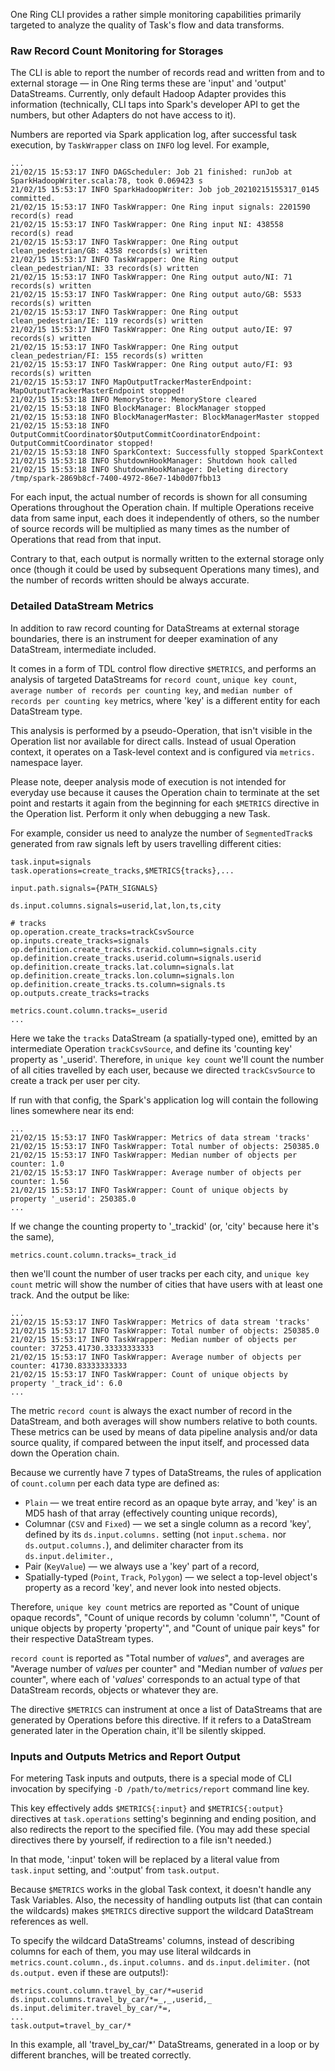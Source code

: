 One Ring CLI provides a rather simple monitoring capabilities primarily targeted to analyze the quality of Task's flow and data transforms.

### Raw Record Count Monitoring for Storages

The CLI is able to report the number of records read and written from and to external storage — in One Ring terms these are 'input' and 'output' DataStreams. Currently, only default Hadoop Adapter provides this information (technically, CLI taps into Spark's developer API to get the numbers, but other Adapters do not have access to it).

Numbers are reported via Spark application log, after successful task execution, by `TaskWrapper` class on `INFO` log level. For example,
```log
...
21/02/15 15:53:17 INFO DAGScheduler: Job 21 finished: runJob at SparkHadoopWriter.scala:78, took 0.069423 s
21/02/15 15:53:17 INFO SparkHadoopWriter: Job job_20210215155317_0145 committed.
21/02/15 15:53:17 INFO TaskWrapper: One Ring input signals: 2201590 record(s) read
21/02/15 15:53:17 INFO TaskWrapper: One Ring input NI: 438558 record(s) read
21/02/15 15:53:17 INFO TaskWrapper: One Ring output clean_pedestrian/GB: 4358 records(s) written
21/02/15 15:53:17 INFO TaskWrapper: One Ring output clean_pedestrian/NI: 33 records(s) written
21/02/15 15:53:17 INFO TaskWrapper: One Ring output auto/NI: 71 records(s) written
21/02/15 15:53:17 INFO TaskWrapper: One Ring output auto/GB: 5533 records(s) written
21/02/15 15:53:17 INFO TaskWrapper: One Ring output clean_pedestrian/IE: 119 records(s) written
21/02/15 15:53:17 INFO TaskWrapper: One Ring output auto/IE: 97 records(s) written
21/02/15 15:53:17 INFO TaskWrapper: One Ring output clean_pedestrian/FI: 155 records(s) written
21/02/15 15:53:17 INFO TaskWrapper: One Ring output auto/FI: 93 records(s) written
21/02/15 15:53:17 INFO MapOutputTrackerMasterEndpoint: MapOutputTrackerMasterEndpoint stopped!
21/02/15 15:53:18 INFO MemoryStore: MemoryStore cleared
21/02/15 15:53:18 INFO BlockManager: BlockManager stopped
21/02/15 15:53:18 INFO BlockManagerMaster: BlockManagerMaster stopped
21/02/15 15:53:18 INFO OutputCommitCoordinator$OutputCommitCoordinatorEndpoint: OutputCommitCoordinator stopped!
21/02/15 15:53:18 INFO SparkContext: Successfully stopped SparkContext
21/02/15 15:53:18 INFO ShutdownHookManager: Shutdown hook called
21/02/15 15:53:18 INFO ShutdownHookManager: Deleting directory /tmp/spark-2869b8cf-7400-4972-86e7-14b0d07fbb13
```

For each input, the actual number of records is shown for all consuming Operations throughout the Operation chain. If multiple Operations receive data from same input, each does it independently of others, so the number of source records will be multiplied as many times as the number of Operations that read from that input.

Contrary to that, each output is normally written to the external storage only once (though it could be used by subsequent Operations many times), and the number of records written should be always accurate.

### Detailed DataStream Metrics

In addition to raw record counting for DataStreams at external storage boundaries, there is an instrument for deeper examination of any DataStream, intermediate included.

It comes in a form of TDL control flow directive `$METRICS`, and performs an analysis of targeted DataStreams for `record count`, `unique key count`, `average number of records per counting key`, and `median number of records per counting key` metrics, where 'key' is a different entity for each DataStream type.

This analysis is performed by a pseudo-Operation, that isn't visible in the Operation list nor available for direct calls. Instead of usual Operation context, it operates on a Task-level context and is configured via `metrics.` namespace layer.

Please note, deeper analysis mode of execution is not intended for everyday use because it causes the Operation chain to terminate at the set point and restarts it again from the beginning for each `$METRICS` directive in the Operation list. Perform it only when debugging a new Task.

For example, consider us need to analyze the number of `SegmentedTrack`s generated from raw signals left by users travelling different cities:
```properties
task.input=signals
task.operations=create_tracks,$METRICS{tracks},...

input.path.signals={PATH_SIGNALS}

ds.input.columns.signals=userid,lat,lon,ts,city

# tracks
op.operation.create_tracks=trackCsvSource
op.inputs.create_tracks=signals
op.definition.create_tracks.trackid.column=signals.city
op.definition.create_tracks.userid.column=signals.userid
op.definition.create_tracks.lat.column=signals.lat
op.definition.create_tracks.lon.column=signals.lon
op.definition.create_tracks.ts.column=signals.ts
op.outputs.create_tracks=tracks

metrics.count.column.tracks=_userid
...
```

Here we take the `tracks` DataStream (a spatially-typed one), emitted by an intermediate Operation `trackCsvSource`, and define its 'counting key' property as '_userid'. Therefore, in `unique key count` we'll count the number of all cities travelled by each user, because we directed `trackCsvSource` to create a track per user per city.

If run with that config, the Spark's application log will contain the following lines somewhere near its end:
```log
...
21/02/15 15:53:17 INFO TaskWrapper: Metrics of data stream 'tracks'
21/02/15 15:53:17 INFO TaskWrapper: Total number of objects: 250385.0
21/02/15 15:53:17 INFO TaskWrapper: Median number of objects per counter: 1.0
21/02/15 15:53:17 INFO TaskWrapper: Average number of objects per counter: 1.56
21/02/15 15:53:17 INFO TaskWrapper: Count of unique objects by property '_userid': 250385.0
...
```

If we change the counting property to '_trackid' (or, 'city' because here it's the same),
```properties
metrics.count.column.tracks=_track_id
```
then we'll count the number of user tracks per each city, and `unique key count` metric will show the number of cities that have users with at least one track. And the output be like:
```log
...
21/02/15 15:53:17 INFO TaskWrapper: Metrics of data stream 'tracks'
21/02/15 15:53:17 INFO TaskWrapper: Total number of objects: 250385.0
21/02/15 15:53:17 INFO TaskWrapper: Median number of objects per counter: 37253.41730.33333333333
21/02/15 15:53:17 INFO TaskWrapper: Average number of objects per counter: 41730.83333333333
21/02/15 15:53:17 INFO TaskWrapper: Count of unique objects by property '_track_id': 6.0
...
```

The metric `record count` is always the exact number of record in the DataStream, and both averages will show numbers relative to both counts. These metrics can be used by means of data pipeline analysis and/or data source quality, if compared between the input itself, and processed data down the Operation chain.

Because we currently have 7 types of DataStreams, the rules of application of `count.column` per each data type are defined as:
* `Plain` — we treat entire record as an opaque byte array, and 'key' is an MD5 hash of that array (effectively counting unique records),
* Columnar (`CSV` and `Fixed`) — we set a single column as a record 'key', defined by its `ds.input.columns.` setting (not `input.schema.` nor `ds.output.columns.`), and delimiter character from its `ds.input.delimiter.`,
* Pair (`KeyValue`) — we always use a 'key' part of a record,
* Spatially-typed (`Point`, `Track`, `Polygon`) — we select a top-level object's property as a record 'key', and never look into nested objects.

Therefore, `unique key count` metrics are reported as "Count of unique opaque records", "Count of unique records by column 'column'", "Count of unique objects by property 'property'", and "Count of unique pair keys" for their respective DataStream types.

`record count` is reported as "Total number of _values_", and averages are "Average number of _values_ per counter" and "Median number of _values_ per counter", where each of '_values_' corresponds to an actual type of that DataStream records, objects or whatever they are.

The directive `$METRICS` can instrument at once a list of DataStreams that are generated by Operations before this directive. If it refers to a DataStream generated later in the Operation chain, it'll be silently skipped.

### Inputs and Outputs Metrics and Report Output

For metering Task inputs and outputs, there is a special mode of CLI invocation by specifying `-D /path/to/metrics/report` command line key.

This key effectively adds `$METRICS{:input}` and `$METRICS{:output}` directives at `task.operations` setting's beginning and ending position, and also redirects the report to the specified file. (You may add these special directives there by yourself, if redirection to a file isn't needed.)

In that mode, ':input' token will be replaced by a literal value from `task.input` setting, and ':output' from `task.output`.

Because `$METRICS` works in the global Task context, it doesn't handle any Task Variables. Also, the necessity of handling outputs list (that can contain the wildcards) makes `$METRICS` directive support the wildcard DataStream references as well.

To specify the wildcard DataStreams' columns, instead of describing columns for each of them, you may use literal wildcards in `metrics.count.column.`, `ds.input.columns.` and `ds.input.delimiter.` (not `ds.output.` even if these are outputs!):
```properties
metrics.count.column.travel_by_car/*=userid
ds.input.columns.travel_by_car/*=_,_,userid,_
ds.input.delimiter.travel_by_car/*=,
...
task.output=travel_by_car/*
```
In this example, all 'travel_by_car/*' DataStreams, generated in a loop or by different branches, will be treated correctly.
